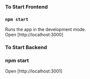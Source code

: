 ### To Start Frontend 
### `npm start`

Runs the app in the development mode.\
Open [http://localhost:3000]




 ### To Start Backend 
 ### npm start
 Open [http://localhost:3001]
